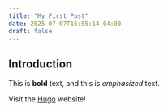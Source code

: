 ```yaml
---
title: "My First Post"
date: 2025-07-07T15:55:14-04:00
draft: false
---
```

## Introduction

This is **bold** text, and this is *emphasized* text.

Visit the [Hugo](https://gohugo.io) website!
